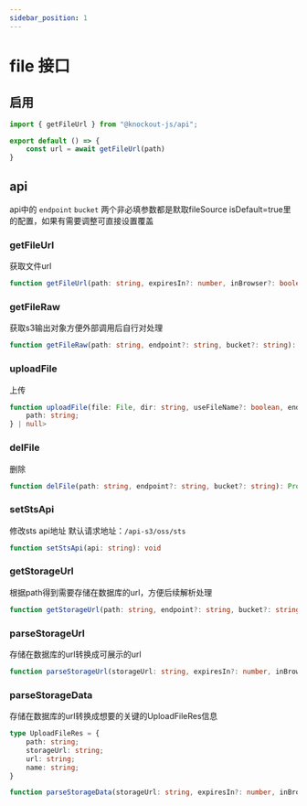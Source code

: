 ```yaml
---
sidebar_position: 1
---
```


# file 接口

## 启用

```ts title=xxx.ts
import { getFileUrl } from "@knockout-js/api";

export default () => {
    const url = await getFileUrl(path)
}

```

## api

api中的 `endpoint` `bucket` 两个非必填参数都是默取fileSource isDefault=true里的配置，如果有需要调整可直接设置覆盖

### getFileUrl

获取文件url

```ts
function getFileUrl(path: string, expiresIn?: number, inBrowser?: boolean, endpoint?: string, bucket?: string): Promise<string | undefined>
```

### getFileRaw

获取s3输出对象方便外部调用后自行对处理

```ts
function getFileRaw(path: string, endpoint?: string, bucket?: string): Promise<GetObjectCommandOutput | null>
```

### uploadFile

上传

```ts
function uploadFile(file: File, dir: string, useFileName?: boolean, endpoint?: string, bucket?: string): Promise<{
    path: string;
} | null>
```

### delFile

删除

```ts
function delFile(path: string, endpoint?: string, bucket?: string): Promise<true | null>
```


### setStsApi

修改sts api地址 默认请求地址：`/api-s3/oss/sts`

```ts
function setStsApi(api: string): void
```

### getStorageUrl

根据path得到需要存储在数据库的url，方便后续解析处理

```ts
function getStorageUrl(path: string, endpoint?: string, bucket?: string): Promise<string | undefined>
```


### parseStorageUrl

存储在数据库的url转换成可展示的url

```ts
function parseStorageUrl(storageUrl: string, expiresIn?: number, inBrowser?: boolean, endpoint?: string, bucket?: string): Promise<string | undefined>
```

### parseStorageData

存储在数据库的url转换成想要的关键的UploadFileRes信息

```ts
type UploadFileRes = {
    path: string;
    storageUrl: string;
    url: string;
    name: string;
}

function parseStorageData(storageUrl: string, expiresIn?: number, inBrowser?: boolean, endpoint?: string, bucket?: string): Promise<UploadFileRes | undefined>
```
